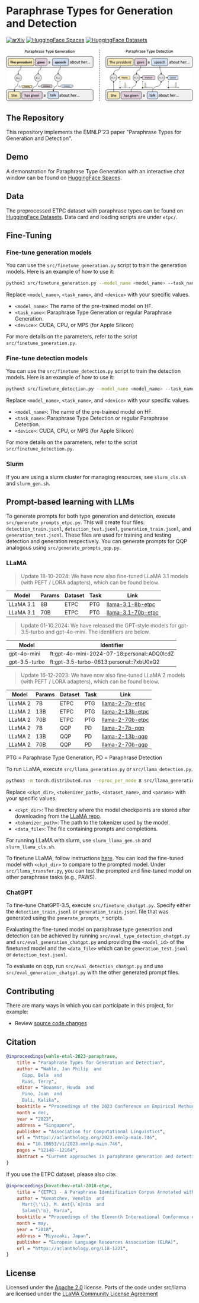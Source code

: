 # Paraphrase Types for Generation and Detection

[![arXiv](https://img.shields.io/badge/arXiv-2310.14863-b31b1b.svg)](https://arxiv.org/abs/2310.14863)
[![HuggingFace Spaces](https://img.shields.io/badge/🤗-Spaces-ffce1c.svg)](https://huggingface.co/spaces/jpwahle/paraphrase-type-tasks)
[![HuggingFace Datasets](https://img.shields.io/badge/🤗-Datasets-ffce1c.svg)](https://huggingface.co/datasets/jpwahle/etpc)

![teaser](teaser.png)

## The Repository

This repository implements the EMNLP'23 paper "Paraphrase Types for Generation and Detection".

## Demo

A demonstration for Paraphrase Type Generation with an interactive chat window can be found on [HuggingFace Spaces](https://huggingface.co/spaces/jpwahle/paraphrase-type-tasks).

## Data

The preprocessed ETPC dataset with paraphrase types can be found on [HuggingFace Datasets](https://huggingface.co/datasets/jpwahle/etpc).
Data card and loading scripts are under `etpc/`.

## Fine-Tuning

### Fine-tune generation models

You can use the `src/finetune_generation.py` script to train the generation models. Here is an example of how to use it:

```bash
python3 src/finetune_generation.py --model_nane <model_name> --task_name <task_name> --device <device>
```

Replace `<model_name>`, `<task_name>`, and `<device>` with your specific values.

* `<model_name>`: The name of the pre-trained model on HF.
* `<task_name>`: Paraphrase Type Generation or regular Paraphrase Generation.
* `<device>`: CUDA, CPU, or MPS (for Apple Silicon)

For more details on the parameters, refer to the script `src/finetune_generation.py`.

### Fine-tune detection models
You can use the `src/finetune_detection.py` script to train the detection models. Here is an example of how to use it:

```bash
python3 src/finetune_detection.py --model_nane <model_name> --task_name <task_name> --device <device>
```

Replace `<model_name>`, `<task_name>`, and `<device>` with your specific values.

* `<model_name>`: The name of the pre-trained model on HF.
* `<task_name>`: Paraphrase Type Detection or regular Paraphrase Detection.
* `<device>`: CUDA, CPU, or MPS (for Apple Silicon)

For more details on the parameters, refer to the script `src/finetune_detection.py`.

### Slurm

If you are using a slurm cluster for managing resources, see `slurm_cls.sh` and `slurm_gen.sh`.

## Prompt-based learning with LLMs

To generate prompts for both type generation and detection, execute `src/generate_prompts_etpc.py`.
This will create four files: `detection_train.jsonl`, `detection_test.jsonl`, `generation_train.jsonl`, and `generation_test.jsonl`. These files are used for training and testing detection and generation respectively. You can generate prompts for QQP analogous using `src/generate_prompts_qqp.py`.

### LLaMA

> Update 18-10-2024: We have now also fine-tuned LLaMA 3.1 models (with PEFT / LORA adapters), which can be found below.

| Model   | Params | Dataset | Task | Link |
|---------|--------|---------|------|------|
| LLaMA 3.1 | 8B     | ETPC    | PTG  |  [llama-3.1-8b-etpc](https://paraphrase-types.s3.us-east-2.amazonaws.com/models/llama-3.1-8b-etpc.zip)    |
| LLaMA 3.1 | 70B    | ETPC    | PTG  |  [llama-3.1-70b-etpc](https://paraphrase-types.s3.us-east-2.amazonaws.com/models/llama-3.1-70b-etpc.zip)    |

> Update 01-10.2024: We have released the GPT-style models for gpt-3.5-turbo and gpt-4o-mini. The identifiers are below.

| Model   | Identifier |
|---------|------|
| gpt-4o-mini | ft:gpt-4o-mini-2024-07-18:personal::ADQ0IcdZ |
| gpt-3.5-turbo | ft:gpt-3.5-turbo-0613:personal::7xbU0xQ2 |

> Update 16-12-2023: We have now also fine-tuned LLaMA 2 models (with PEFT / LORA adapters), which can be found below.

| Model   | Params | Dataset | Task | Link |
|---------|--------|---------|------|------|
| LLaMA 2 | 7B     | ETPC    | PTG  |  [llama-2-7b-etpc](https://paraphrase-types.s3.us-east-2.amazonaws.com/models/llama-2-7b-etpc.zip)    |
| LLaMA 2 | 13B    | ETPC    | PTG  |  [llama-2-13b-etpc](https://paraphrase-types.s3.us-east-2.amazonaws.com/models/llama-2-13b-etpc.zip)    |
| LLaMA 2 | 70B    | ETPC    | PTG  |  [llama-2-70b-etpc](https://paraphrase-types.s3.us-east-2.amazonaws.com/models/llama-2-70b-etpc.zip)    |
| LLaMA 2 | 7B     | QQP     | PD   |  [llama-2-7b-qqp](https://paraphrase-types.s3.us-east-2.amazonaws.com/models/llama-2-7b-qqp.zip)    |
| LLaMA 2 | 13B    | QQP     | PD   |  [llama-2-13b-qqp](https://paraphrase-types.s3.us-east-2.amazonaws.com/models/llama-2-13b-qqp.zip)    |
| LLaMA 2 | 70B    | QQP     | PD   |  [llama-2-70b-qqp](https://paraphrase-types.s3.us-east-2.amazonaws.com/models/llama-2-70b-qqp.zip)    |

PTG = Paraphrase Type Generation, PD = Paraphrase Detection 

To run LLaMA, execute `src/llama_generation.py` or `src/llama_detection.py`.

```bash
python3 -m torch.distributed.run --nproc_per_node 8 src/llama_generation.py --ckpt_dir <ckpt_dir> --tokenizer_path <tokenizer_path> --data_file <data_file>
```

Replace `<ckpt_dir>`, `<tokenizer_path>`, `<dataset_name>`, and `<params>` with your specific values.

* `<ckpt_dir>`: The directory where the model checkpoints are stored after downloading from the [LLaMA repo](https://github.com/facebookresearch/llama).
* `<tokenizer_path>`: The path to the tokenizer used by the model.
* `<data_file>`: The file containing prompts and completions.

For running LLaMA with slurm, use `slurm_llama_gen.sh` and `slurm_llama_cls.sh`.

To finetune LLaMA, follow instructions [here](https://github.com/facebookresearch/llama-recipes#multiple-gpus-one-node).
You can load the fine-tuned model with `<ckpt_dir>` to compare to the prompted model.
Under `src/llama_transfer.py`, you can test the prompted and fine-tuned model on other paraphrase tasks (e.g., PAWS).

### ChatGPT

To fine-tune ChatGPT-3.5, execute `src/finetune_chatgpt.py`. Specify either the `detection_train.jsonl` or `generation_train.jsonl` file that was generated using the `generate_prompts_*` scripts.

Evaluating the fine-tuned model on paraphrase type generation and detection can be achieved by running `src/eval_type_detection_chatgpt.py` and `src/eval_generation_chatgpt.py` and providing the `<model_id>` of the finetuned model and the `<data_file>` which can be `generation_test.jsonl` or `detection_test.jsonl`.

To evaluate on qqp, run `src/eval_detection_chatgpt.py` and use `src/eval_generation_chatgpt.py` with the other generated prompt files.

## Contributing

There are many ways in which you can participate in this project, for example:

* Review [source code changes](https://github.com/jpwahle/emnlp23-paraphrase-types/pulls)

## Citation

```bib
@inproceedings{wahle-etal-2023-paraphrase,
    title = "Paraphrase Types for Generation and Detection",
    author = "Wahle, Jan Philip  and
      Gipp, Bela  and
      Ruas, Terry",
    editor = "Bouamor, Houda  and
      Pino, Juan  and
      Bali, Kalika",
    booktitle = "Proceedings of the 2023 Conference on Empirical Methods in Natural Language Processing",
    month = dec,
    year = "2023",
    address = "Singapore",
    publisher = "Association for Computational Linguistics",
    url = "https://aclanthology.org/2023.emnlp-main.746",
    doi = "10.18653/v1/2023.emnlp-main.746",
    pages = "12148--12164",
    abstract = "Current approaches in paraphrase generation and detection heavily rely on a single general similarity score, ignoring the intricate linguistic properties of language. This paper introduces two new tasks to address this shortcoming by considering paraphrase types - specific linguistic perturbations at particular text positions. We name these tasks Paraphrase Type Generation and Paraphrase Type Detection. Our results suggest that while current techniques perform well in a binary classification scenario, i.e., paraphrased or not, the inclusion of fine-grained paraphrase types poses a significant challenge. While most approaches are good at generating and detecting general semantic similar content, they fail to understand the intrinsic linguistic variables they manipulate. Models trained in generating and identifying paraphrase types also show improvements in tasks without them. In addition, scaling these models further improves their ability to understand paraphrase types. We believe paraphrase types can unlock a new paradigm for developing paraphrase models and solving tasks in the future.",
}
```

If you use the ETPC dataset, please also cite:

```bib
@inproceedings{kovatchev-etal-2018-etpc,
    title = "{ETPC} - A Paraphrase Identification Corpus Annotated with Extended Paraphrase Typology and Negation",
    author = "Kovatchev, Venelin  and
      Mart{\'\i}, M. Ant{\`o}nia  and
      Salam{\'o}, Maria",
    booktitle = "Proceedings of the Eleventh International Conference on Language Resources and Evaluation ({LREC} 2018)",
    month = may,
    year = "2018",
    address = "Miyazaki, Japan",
    publisher = "European Language Resources Association (ELRA)",
    url = "https://aclanthology.org/L18-1221",
}
```

## License

Licensed under the [Apache 2.0](LICENSE.txt) license.
Parts of the code under src/llama are licensed under the [LLaMA Community License Agreement](https://github.com/facebookresearch/llama/blob/main/LICENSE)
